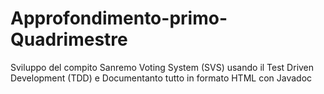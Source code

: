 # Approfondimento-primo-Quadrimestre
Sviluppo del compito Sanremo Voting System (SVS) usando il Test Driven Development (TDD) e Documentanto tutto in formato HTML con Javadoc
